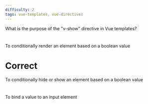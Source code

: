 ```yaml
---
difficulty: 2
tags: vue-templates, vue-directives
---
```


What is the purpose of the "v-show" directive in Vue templates?

#

To conditionally render an element based on a boolean value

# Correct

To conditionally hide or show an element based on a boolean value

#

To bind a value to an input element
